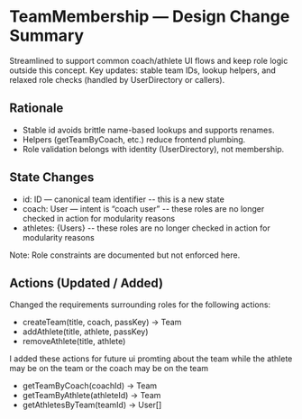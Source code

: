 # TeamMembership — Design Change Summary

Streamlined to support common coach/athlete UI flows and keep role logic outside this concept. Key updates: stable team IDs, lookup helpers, and relaxed role checks (handled by UserDirectory or callers).

## Rationale
- Stable id avoids brittle name-based lookups and supports renames.
- Helpers (getTeamByCoach, etc.) reduce frontend plumbing.
- Role validation belongs with identity (UserDirectory), not membership.

## State Changes
- id: ID — canonical team identifier -- this is a new state
- coach: User — intent is “coach user” -- these roles are no longer checked in action for modularity reasons
- athletes: {Users} -- these roles are no longer checked in action for modularity reasons

Note: Role constraints are documented but not enforced here.

## Actions (Updated / Added)

Changed the requirements surrounding roles for the following actions: 
- createTeam(title, coach, passKey) → Team
- addAthlete(title, athlete, passKey)
- removeAthlete(title, athlete)

I added these actions for future ui promting about the team while the athlete may be on the team or the coach may be on the team
- getTeamByCoach(coachId) → Team
- getTeamByAthlete(athleteId) → Team
- getAthletesByTeam(teamId) → User[]
